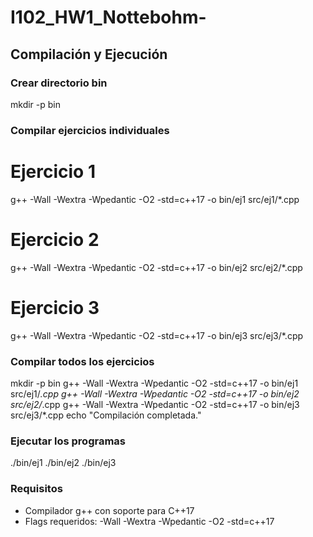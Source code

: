 # I102_HW1_Nottebohm-
## Compilación y Ejecución

### Crear directorio bin
mkdir -p bin

### Compilar ejercicios individuales
# Ejercicio 1
g++ -Wall -Wextra -Wpedantic -O2 -std=c++17 -o bin/ej1 src/ej1/*.cpp

# Ejercicio 2
g++ -Wall -Wextra -Wpedantic -O2 -std=c++17 -o bin/ej2 src/ej2/*.cpp

# Ejercicio 3
g++ -Wall -Wextra -Wpedantic -O2 -std=c++17 -o bin/ej3 src/ej3/*.cpp

### Compilar todos los ejercicios
mkdir -p bin
g++ -Wall -Wextra -Wpedantic -O2 -std=c++17 -o bin/ej1 src/ej1/*.cpp
g++ -Wall -Wextra -Wpedantic -O2 -std=c++17 -o bin/ej2 src/ej2/*.cpp
g++ -Wall -Wextra -Wpedantic -O2 -std=c++17 -o bin/ej3 src/ej3/*.cpp
echo "Compilación completada."

### Ejecutar los programas
./bin/ej1
./bin/ej2
./bin/ej3

### Requisitos
- Compilador g++ con soporte para C++17
- Flags requeridos: -Wall -Wextra -Wpedantic -O2 -std=c++17
